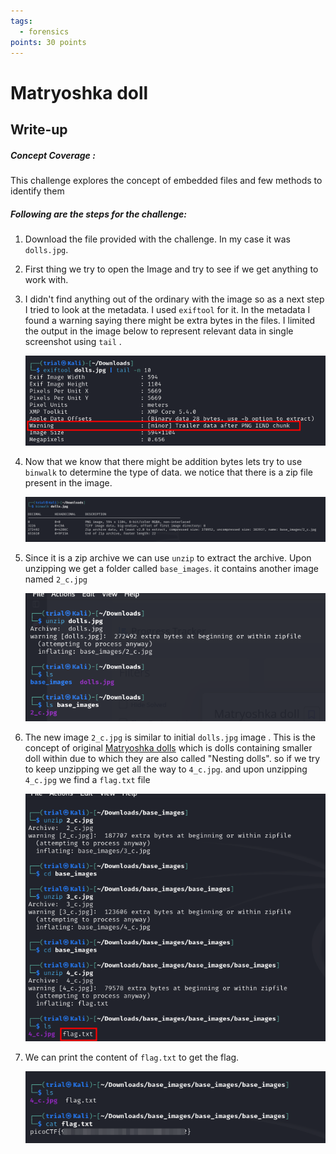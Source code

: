 ```yaml
---
tags:
  - forensics
points: 30 points
---
```

#  Matryoshka doll

## Write-up
##### Concept Coverage :
This challenge explores the concept of embedded files and few methods to identify them
##### Following are the steps for the challenge: 
1. Download the file provided with the challenge. In my case it was `dolls.jpg`.
2. First thing we try to open the Image and try to see if we get anything to work with.
3. I didn't find anything out of the ordinary with the image so as a next step I tried to look at the metadata. I used `exiftool` for it. In the metadata I found a warning saying there might be extra bytes in the files. I limited the output in the image below to represent relevant data in single screenshot using `tail` .
    
    ![exiftool-output](../assets/matryoshka-doll/exiftool-output.png)
    
4. Now that we know that there might be addition bytes lets try to use `binwalk` to determine the type of data. we notice that there is a zip file present in the image. 
    
    ![binwalk-output](../assets/matryoshka-doll/binwalk-output.png)
    
5. Since it is a zip archive we can use `unzip` to extract the archive. Upon unzipping we get a folder called `base_images`. it contains another image named `2_c.jpg`
    
    ![unzip-output](../assets/matryoshka-doll/unzip-output.png)
    
6. The new image `2_c.jpg` is similar to initial `dolls.jpg` image . This is the concept of original [Matryoshka dolls](https://en.wikipedia.org/wiki/Matryoshka_doll) which is dolls containing smaller doll within due to which they are also called "Nesting dolls". so if we try to keep unzipping we get all the way to `4_c.jpg`. and upon unzipping `4_c.jpg` we find a `flag.txt` file
    
    ![unzip-chain](../assets/matryoshka-doll/unzip-chain.png)
    
7. We can print the content of `flag.txt` to get the flag. 
    
    ![flag-final](../assets/matryoshka-doll/flag-final.png)
    
   
